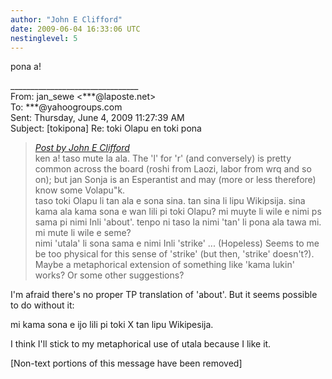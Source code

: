 ```yaml
---
author: "John E Clifford"
date: 2009-06-04 16:33:06 UTC
nestinglevel: 5
---
```

pona a!  
  
  
  
  
\_\_\_\_\_\_\_\_\_\_\_\_\_\_\_\_\_\_\_\_\_\_\_\_\_\_\_\_\_\_\_\_  
From: jan\_sewe <\*\*\*@laposte.net>  
To: \*\*\*@yahoogroups.com  
Sent: Thursday, June 4, 2009 11:27:39 AM  
Subject: \[tokipona\] Re: toki Olapu en toki pona  

> [_Post by John E Clifford_](/Bb8uy5ib/toki-olapu-en-toki-pona#post4)  
> ken a! taso mute la ala. The 'l' for 'r' (and conversely) is pretty common across the board (roshi from Laozi, labor from wrq and so on); but jan Sonja is an Esperantist and may (more or less therefore) know some Volapu"k.  
> taso toki Olapu li tan ala e sona sina. tan sina li lipu Wikipsija. sina kama ala kama sona e wan lili pi toki Olapu? mi muyte li wile e nimi ps sama pi nimi Inli 'about'. tenpo ni taso la nimi 'tan' li pona ala tawa mi. mi mute li wile e seme?  
> nimi 'utala' li sona sama e nimi Inli 'strike' ... (Hopeless) Seems to me be too physical for this sense of 'strike' (but then, 'strike' doesn't?). Maybe a metaphorical extension of something like 'kama lukin' works? Or some other suggestions?  
> 

I'm afraid there's no proper TP translation of 'about'. But it seems possible to do without it:  
  
mi kama sona e ijo lili pi toki X tan lipu Wikipesija.  
  
I think I'll stick to my metaphorical use of utala because I like it.  
  
  
  
  
  
  
  
\[Non-text portions of this message have been removed\]